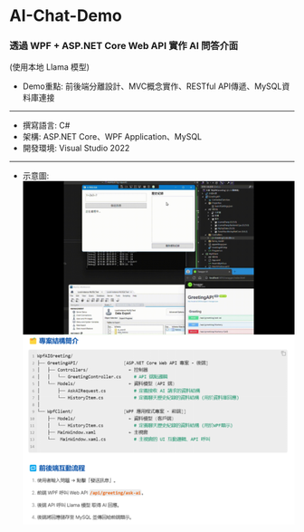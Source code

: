 # AI-Chat-Demo
### 透過 WPF + ASP.NET Core Web API 實作 AI 問答介面
(使用本地 Llama 模型)
- Demo重點: 前後端分離設計、MVC概念實作、RESTful API傳遞、MySQL資料庫連接
---
- 撰寫語言: C#  
- 架構: ASP.NET Core、WPF Application、MySQL
- 開發環境: Visual Studio 2022
---  
- 示意圖:  
![image](https://github.com/LN0330/AI-Chat-Demo/blob/master/Gif/Gif_1.gif)
![image](https://github.com/LN0330/AI-Chat-Demo/blob/master/Gif/01.png)  
